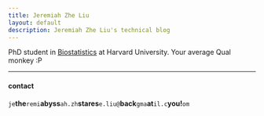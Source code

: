 ```yaml
---
title: Jeremiah Zhe Liu
layout: default
description: Jeremiah Zhe Liu's technical blog
---
```


PhD student in [Biostatistics](http://www.hsph.harvard.edu/biostatistics) at Harvard University. Your average Qual monkey :P

<!--[curriculum vitae ![CV as pdf](icons16/pdf-icon.png)]({{ BASE_PATH }}/assets/broman.pdf)

[orcid](http://orcid.org): [0000-0002-4914-6671](http://orcid.org/0000-0002-4914-6671)-->

---

<div class="container">
<h4><a name="contact"></a>contact</h4>
    <div id="hide_email">
            <code>je</code><b>the</b><code>remi</code><b>abyss</b><code>ah.zh</code><b>stares</b><code>e.liu@</code><b>back</b><code>gma</code><b>at</b><code>il.c</code><b>you!</b><code>om</code>
            <br/>
	</div>
</div>

